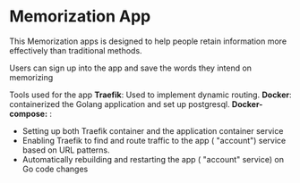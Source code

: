 <h1>Memorization App</h1>

<p> This Memorization apps is designed to help people retain information more effectively than traditional methods. </p>
<p> Users can sign up into the app and save the words they intend on memorizing </p>

Tools used for the app
**Traefik**: Used to implement dynamic routing.
**Docker**: containerized the Golang application and set up postgresql.
**Docker-compose:** :
- Setting up both Traefik container and the application container service
- Enabling Traefik to find and route traffic to the app ( "account") service based on URL patterns.
- Automatically rebuilding and restarting the app ( "account" service) on Go code changes



